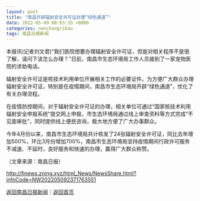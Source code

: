 ```yaml
---
layout: post
title: "南昌开辟辐射安全许可证办理“绿色通道”"
date: 2022-05-09 08:03:33 +0800
categories: nanchangribao
tags: 南昌日报新闻
---
```

<p>本报讯(记者刘文君)“我们医院想要办理辐射安全许可证，但是对相关程序不是很了解，请问下该怎么办理？”日前，南昌市生态环境局工作人员接到了一家宠物医院的求助电话。</p>
 <p>辐射安全许可证是核技术利用单位开展相关工作的必要证件。为方便广大群众办理辐射安全许可证，特别是在疫情期间，南昌市生态环境局开辟“绿色通道”，优化了有关办理流程。</p>
 <p>在疫情防控期间，对于辐射安全许可证的办理，相关单位可通过“国家核技术利用辐射安全申报系统”提交网上申报，市生态环境局通过线上审查资料等方式完成“不见面审批”，同时提供线上便民咨询，极大地方便了广大办事群众。</p>
 <p>今年4月份以来，南昌市生态环境局共计核发了24张辐射安全许可证，同比去年增加500%，环比3月份增加700%，南昌市生态环境局坚持疫情期间行政许可服务不减速、不延时，良好服务和快速的办理，赢得广大群众称赞。</p><p class="em_media">（文章来源：南昌日报）</p>

<http://finews.zning.xyz/html_News/NewsShare.html?infoCode=NW202205092371763551>

[返回南昌日报新闻](//finews.withounder.com/category/nanchangribao.html)｜[返回首页](//finews.withounder.com/)